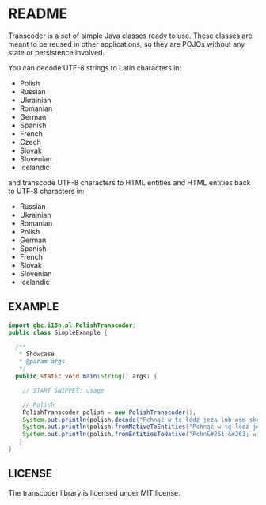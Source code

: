 # README 

Transcoder is a set of simple Java classes ready to use. These classes are meant to be reused in other applications, so they are POJOs without any state or persistence involved.

You can decode UTF-8 strings to Latin characters in:
* Polish
* Russian
* Ukrainian
* Romanian
* German
* Spanish
* French
* Czech
* Slovak
* Slovenian
* Icelandic

and transcode UTF-8 characters to HTML entities and HTML entities back to UTF-8 characters in:
* Russian
* Ukrainian
* Romanian
* Polish
* German
* Spanish
* French
* Slovak
* Slovenian
* Icelandic

## EXAMPLE

```java
import gbc.i18n.pl.PolishTranscoder;
public class SimpleExample {

  /**
   * Showcase
   * @param args
   */
  public static void main(String[] args) {

    // START SNIPPET: usage

    // Polish
    PolishTranscoder polish = new PolishTranscoder();
    System.out.println(polish.decode("Pchnąć w tę łódź jeża lub ośm skrzyń fig")); // result: Pchnac w te lodz jeza lub osm skrzyn fig
    System.out.println(polish.fromNativeToEntities("Pchnąć w tę łódź jeża lub ośm skrzyń fig")); // result: Pchn&#261;&#263; w t&#281; &#322;&#243;d&#378; je&#380;a lub o&#347;m skrzy&#324; fig
    System.out.println(polish.fromEntitiesToNative("Pchn&#261;&#263; w t&#281; &#322;&#243;d&#378; je&#380;a lub o&#347;m skrzy&#324; fig")); // result: Pchnąć w tę łódź jeża lub ośm skrzyń fig
   }
}
```

## LICENSE
The transcoder library is licensed under MIT license.



